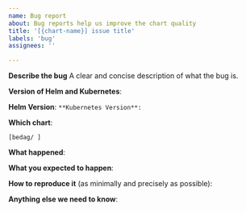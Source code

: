 ```yaml
---
name: Bug report
about: Bug reports help us improve the chart quality
title: '[{chart-name}] issue title'
labels: 'bug'
assignees: ''

---
```


<!-- Thanks for filing an issue! Before hitting the button, please answer these questions. It's helpful to search the existing GitHub issues first. It's likely that another user has already reported the issue you're facing, or it's a known issue that we're already aware of

Fill in as much of the template below as you can.  If you leave out information, we can't help you as well.

Be ready for followup questions, and please respond in a timely manner. If we can't reproduce a bug or think a feature already exists, we might close your issue.  If we're wrong, PLEASE feel free to reopen it and explain why.
-->

**Describe the bug**
A clear and concise description of what the bug is.

**Version of Helm and Kubernetes**:

**Helm Version**: ``
**Kubernetes Version**: ``

**Which chart**:

`[bedag/ ]`

**What happened**:


**What you expected to happen**:


**How to reproduce it** (as minimally and precisely as possible):


**Anything else we need to know**:
